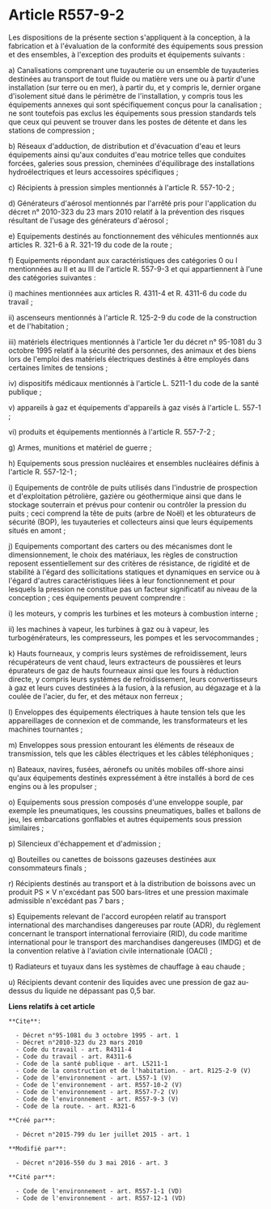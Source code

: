 # Article R557-9-2

Les dispositions de la présente section s'appliquent à la conception, à la fabrication et à l'évaluation de la conformité des
équipements sous pression et des ensembles, à l'exception des produits et équipements suivants : 

a) Canalisations comprenant une tuyauterie ou un ensemble de tuyauteries destinées au transport de tout fluide ou matière
vers une ou à partir d'une installation (sur terre ou en mer), à partir du, et y compris le, dernier organe d'isolement situé
dans le périmètre de l'installation, y compris tous les équipements annexes qui sont spécifiquement conçus pour la
canalisation ; ne sont toutefois pas exclus les équipements sous pression standards tels que ceux qui peuvent se trouver dans
les postes de détente et dans les stations de compression ; 

b) Réseaux d'adduction, de distribution et d'évacuation d'eau et leurs équipements ainsi qu'aux conduites d'eau motrice
telles que conduites forcées, galeries sous pression, cheminées d'équilibrage des installations hydroélectriques et leurs
accessoires spécifiques ; 

c) Récipients à pression simples mentionnés à l'article R. 557-10-2 ; 

d) Générateurs d'aérosol mentionnés par l'arrêté pris pour l'application du décret n° 2010-323 du 23 mars 2010 relatif à la
prévention des risques résultant de l'usage des générateurs d'aérosol ; 

e) Equipements destinés au fonctionnement des véhicules mentionnés aux articles R. 321-6 à R. 321-19 du code de la route ; 

f) Equipements répondant aux caractéristiques des catégories 0 ou I mentionnées au II et au III de l'article R. 557-9-3 et
qui appartiennent à l'une des catégories suivantes : 

i) machines mentionnées aux articles R. 4311-4 et R. 4311-6 du code du travail ; 

ii) ascenseurs mentionnés à l'article R. 125-2-9 du code de la construction et de l'habitation ; 

iii) matériels électriques mentionnés à l'article 1er du décret n° 95-1081 du 3 octobre 1995 relatif à la sécurité des
personnes, des animaux et des biens lors de l'emploi des matériels électriques destinés à être employés dans certaines
limites de tensions ; 

iv) dispositifs médicaux mentionnés à l'article L. 5211-1 du code de la santé publique ; 

v) appareils à gaz et équipements d'appareils à gaz visés à l'article L. 557-1 ; 

vi) produits et équipements mentionnés à l'article R. 557-7-2 ; 

g) Armes, munitions et matériel de guerre ; 

h) Equipements sous pression nucléaires et ensembles nucléaires définis à l'article R. 557-12-1 ; 

i) Equipements de contrôle de puits utilisés dans l'industrie de prospection et d'exploitation pétrolière, gazière ou
géothermique ainsi que dans le stockage souterrain et prévus pour contenir ou contrôler la pression du puits ; ceci comprend
la tête de puits (arbre de Noël) et les obturateurs de sécurité (BOP), les tuyauteries et collecteurs ainsi que leurs
équipements situés en amont ; 

j) Equipements comportant des carters ou des mécanismes dont le dimensionnement, le choix des matériaux, les règles de
construction reposent essentiellement sur des critères de résistance, de rigidité et de stabilité à l'égard des
sollicitations statiques et dynamiques en service ou à l'égard d'autres caractéristiques liées à leur fonctionnement et pour
lesquels la pression ne constitue pas un facteur significatif au niveau de la conception ; ces équipements peuvent
comprendre : 

i) les moteurs, y compris les turbines et les moteurs à combustion interne ; 

ii) les machines à vapeur, les turbines à gaz ou à vapeur, les turbogénérateurs, les compresseurs, les pompes et les
servocommandes ; 

k) Hauts fourneaux, y compris leurs systèmes de refroidissement, leurs récupérateurs de vent chaud, leurs extracteurs de
poussières et leurs épurateurs de gaz de hauts fourneaux ainsi que les fours à réduction directe, y compris leurs systèmes de
refroidissement, leurs convertisseurs à gaz et leurs cuves destinées à la fusion, à la refusion, au dégazage et à la coulée
de l'acier, du fer, et des métaux non ferreux ; 

l) Enveloppes des équipements électriques à haute tension tels que les appareillages de connexion et de commande, les
transformateurs et les machines tournantes ; 

m) Enveloppes sous pression entourant les éléments de réseaux de transmission, tels que les câbles électriques et les câbles
téléphoniques ; 

n) Bateaux, navires, fusées, aéronefs ou unités mobiles off-shore ainsi qu'aux équipements destinés expressément à être
installés à bord de ces engins ou à les propulser ; 

o) Equipements sous pression composés d'une enveloppe souple, par exemple les pneumatiques, les coussins pneumatiques, balles
et ballons de jeu, les embarcations gonflables et autres équipements sous pression similaires ; 

p) Silencieux d'échappement et d'admission ; 

q) Bouteilles ou canettes de boissons gazeuses destinées aux consommateurs finals ; 

r) Récipients destinés au transport et à la distribution de boissons avec un produit PS × V n'excédant pas 500 bars-litres et
une pression maximale admissible n'excédant pas 7 bars ; 

s) Equipements relevant de l'accord européen relatif au transport international des marchandises dangereuses par route (ADR),
du règlement concernant le transport international ferroviaire (RID), du code maritime international pour le transport des
marchandises dangereuses (IMDG) et de la convention relative à l'aviation civile internationale (OACI) ; 

t) Radiateurs et tuyaux dans les systèmes de chauffage à eau chaude ; 

u) Récipients devant contenir des liquides avec une pression de gaz au-dessus du liquide ne dépassant pas 0,5 bar.

**Liens relatifs à cet article**

	**Cite**:

	  - Décret n°95-1081 du 3 octobre 1995 - art. 1
	  - Décret n°2010-323 du 23 mars 2010
	  - Code du travail - art. R4311-4
	  - Code du travail - art. R4311-6
	  - Code de la santé publique - art. L5211-1
	  - Code de la construction et de l'habitation. - art. R125-2-9 (V)
	  - Code de l'environnement - art. L557-1 (V)
	  - Code de l'environnement - art. R557-10-2 (V)
	  - Code de l'environnement - art. R557-7-2 (V)
	  - Code de l'environnement - art. R557-9-3 (V)
	  - Code de la route. - art. R321-6

	**Créé par**:

	  - Décret n°2015-799 du 1er juillet 2015 - art. 1

	**Modifié par**:

	  - Décret n°2016-550 du 3 mai 2016 - art. 3

	**Cité par**:

	  - Code de l'environnement - art. R557-1-1 (VD)
	  - Code de l'environnement - art. R557-12-1 (VD)
